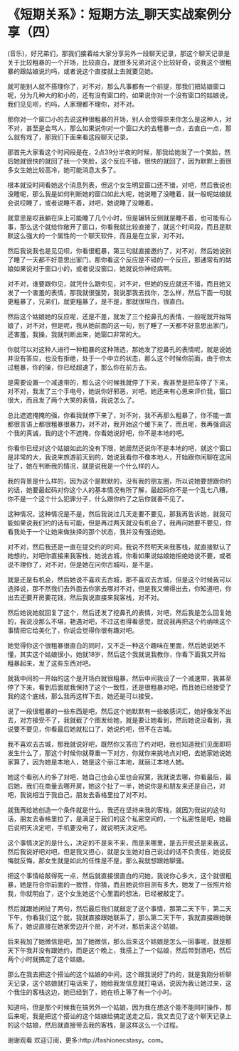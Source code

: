 # 《短期关系》：短期方法_聊天实战案例分享（四）

(音乐)，好兄弟们，那我们接着给大家分享另外一段聊天记录，那这个聊天记录是关于比较粗暴的一个开场，比较直白，就很多兄弟对这个比较好奇，说我这个很粗暴的跟姑娘说约吗，或者说这个直接就上去就要见她。

就可能别人就不搭理你了，对不对，那么凡事都有一个前提，那我们把姑娘窗口呢，分为几种大的和小的，还有没有窗口的，如果说你对一个没有窗口的姑娘说，我们见见呗，约吗，人家理都不理你，对不对。

那你对一个窗口小的去说这种很粗暴的开场，别人会觉得原来你怎么是这种人，对不对，甚至是会骂人，那么如果说你对一个窗口大的去粗暴一点，去直白一点，那么就有戏了，那我们下面来看这段聊天记录。

那首先大家看这个时间段是在，2点39分半夜的时候，那我给她发了一个笑脸，然后她就很快的就回了我一个笑脸，这个反应不错，很快的就回了，因为默默上面很多女生她比较高冷，她可能消息太多了。

根本就没时间看她这个消息列表，但这个女生明显窗口还不错，对吧，然后我说也没睡呢，那么我是如何判断她的窗口如此大呢，她说睡了没睡着，就一般呢姑娘就会说哎睡了，或者说睡不着，对吧，她说睡了没睡着。

就意思是哎我躺在床上可能睡了几个小时，但是辗转反侧就是睡不着，也可能有心事，那么这个就给你敞开了窗口，你看我就比较直接了，就这个时间段，而且是默默这么强大的一个属性的一个聊天软件，而且是在立家，对不对。

然后我说我也是见见呗，你看很粗暴，第三句就直接邀约了，对不对，然后她说别了睡了一天都不好意思出家门，那你看这个反应是不错的一个反应，那通常有的姑娘如果说对于窗口小的，或者说没窗口，她就说你神经病啊。

对不对，谁要跟你见，就凭什么跟你见，对不对，但她的反应就还不错，而且她又发了一个害羞的表情，那我就很强势，我说那我去找你，怎么样，然后下面一句就更粗暴了，兄弟们，就更粗暴了，是不是，那就很坦白，很直白。

然后这个姑娘她的反应呢，还是不差，就发了三个挖鼻孔的表情，一般呢就开始骂娘了，对不对，但是呢，我从她前面的这一句，别了睡了一天都不好意思出家门，还害羞，我操，我就判断出来，她窗口非常的大。

你就可以对这种人进行一种粗暴的这种筛选，那她发了挖鼻孔的表情呢，就是说她并没有答应，也没有拒绝，处于一个中立的状态，那么这个时候你前面，由于你太过粗暴，你的操，你已经超速了，那么你在前方去。

是需要设置一个减速带的，那么这个时候我就停了下来，我甚至是把车停了下来，对不对，我发了三个手电号，她说你好邪恶，对吧，她还来有心思来评价我，窗口很大，而且发了两个大笑的表情，我说怎么了。

总比遮遮掩掩的强，你看我就停下来了，对不对，我不再那么粗暴了，你不能一直都很言语上都很粗暴很暴力，对不对，我开始这个缓下来了，而且呢，我再强调这个我的真诚，我的这个不遮掩，你看她说好吧，你不是本地的吧。

你看你已经对这个姑娘如此的没有下限，她居然还说你不是本地的吧，就这个窗口是非常的大，我说来旅游前天到的，她说我看你不像本地人，开始跟你闲聊在这闲扯了，她在判断我的情况，就是说我是一个什么样的人。

我的背景是什么样的，因为这个是默默的，没有我的朋友圈，所以说她要想跟你约的话，她要最起码对你这个人的基本情况有所了解，最起码你不是一个乱七八糟，你不是一个这个什么犯罪分子，什么跟你约了之后你就善不见了。

这种情况，这种情况是不是，然后我说过几天走要不要见，那我再告诉她，就我可能如果说我们约的话有可能，但是再过两天就没有机会了，我再问她要不要见，你看我处于一个让她来做抉择的那个状态，我并没有强迫她。

对不对，然后我还是一直在提交约的时间，我说不然明天来我客栈，就直接默认了她想约，对吧你直接来我客栈，她说古城，你看如果说姑娘她拒绝她说不要，或者说不理你了，对不对，但是她在问你古城吗，是不是。

就是还是有机会，然后她说不喜欢去古城，那不喜欢去古城，但是这个时候我可以选择说，那不然我们去外面去你家去哪对不对，但是我又懒得出去，你知道吧，你出去还要开房要花钱，然后我说直接来我客栈，对不对。

然后她说她就回复了这个，然后还发了挖鼻孔的表情，对吧，然后我是怎么回复她的，我说没那么不堪，艳遇对吧，不过这也得看感觉，就说我再把这个约纳啥这个事情把它给美化了，你说会觉得你很有趣对吧。

她觉得你这个很粗暴很直白的同时，又不乏一种这个趣味在里面，然后她说她不懂，其实这个姑娘很小，她就18岁，然后这个我就说我教你，你看下面我又开始粗暴起来，发了这些东西对吧。

就我中间的一开始的这个是开场白就很粗暴，然后中间我设了一个减速带，我甚至停了下来，看到后面就我保持了这个一致性，还是很粗暴对吧，而且她已经接受了我的这个底线，那么我再这样下去，她还是可以接受。

说了一段很粗暴的一些东西是吧，然后这个她默默有一些敏感词汇，她好像发不出去，对方接受不了，我就截了个图发给她，就是要让她看到，然后她说没看到，我说要不要见，你看最后她就松口了，她说约吧，但不在古城。

我不喜欢去古城，那我就说好吧，既然你又答应了约对吧，我也知道我们见面即将发生什么了，那这个时候你就尊重一下对方，你就你来挑地点对吧，去她家她说她家算了，因为她是本地人，她是这个丽江本地，就丽江本地人她。

她这个看别人约多了对吧，她自己也会心里也会寂寞，我就说去哪，你看最后，最后她，我们在商量去哪开房，她这个扯了一半，她说你是和朋友来还是自己，对吧，我说相当于我自己，朋友去香格里拉了对不对。

就我再给她创造一个条件就是什么，我还在坚持来我的客栈，就因为我说的这句话，朋友去香格里拉了，是满足于我们的这个私密空间的，一个私密性是吧，她最后说明天决定吧，手机要没电了，就说明天决定吧。

这个事情决定的是什么，决定的不是来不来，而是来哪里，是去开房还是来我这，然后我说好吧对吧，但是我又担心，就是女生她对自己说过的话不负责任，她说反悔就反悔，那女生就是如此的任性是不是，那么我就想跟她聊骚。

把这个事情给敲得死一点，然后就直接很直白的问她，我说你心多大，这个就很粗暴，她是符合你前面的一致性，你猜，而且她说你目测有多大，她发了一张照片给我，你就明白了，这个女生她这个心里面的想法，已经被敲定了。

然后就跟她闲扯了两句，然后最后我们就敲定了这个事情，那第二天下午，第二天下午，你看我们这个就，我就直接跟她联系了，那么第二天下午，我就直接跟她联系了，她说直接在她家旁边开个房，对不对，那后来这个姑娘。

后来我加了她微信是吧，加了她微信，那么后来这个姑娘是怎么一回事呢，就是那天下午我并没有跟她约，而是这个晚上，我搭上了一个姑娘，然后带到酒吧，然后两个小时就搞定了这个姑娘。

那么在我去把这个搭讪的这个姑娘的中间，这个跟我说好了约的，就是我刚分析聊天记录，这个姑娘就打电话来了，她给我发信息就打电话，说因为我让她过来，这个我住的客栈这边，她已经到了，她在桥上等了有一个小时。

知道吗，但是那个时候我在搞另外一个姑娘，因为我在想这个能不能同时操作，那后来呢，我是把这个搭讪的这个姑娘给搞定送走之后，我又去见了这个聊天记录上的这个姑娘，然后就直接带去我的客栈，是这样这么一个过程。

谢谢观看 欢迎订阅，更多:http://fashionecstasy。com。